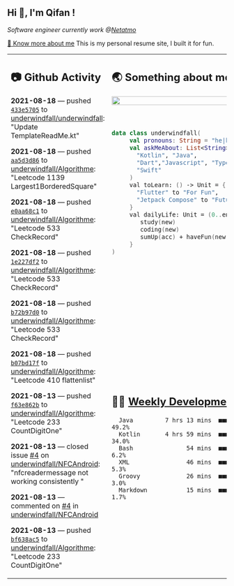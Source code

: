 <h2> Hi 👋, I'm Qifan ! </h2>
<p><em>Software engineer currently work @<a href="https://www.netatmo.com">Netatmo</a>
</em></p><p><a href="https://qifanyang.com/resume" target="_blank"> 🔭 Know more about me</a> This is my personal resume site, I built it for fun.</p>
<table><tr><td valign="top" rowspan="2">

 ## 📷 Github Activity
 <!-- githubActivity starts -->
  **2021-08-18** — pushed [`433e5705`](https://github.com/underwindfall/underwindfall/commit/433e5705476216380fe685822ae9d9293ff64d23) to [underwindfall/underwindfall](https://api.github.com/repos/underwindfall/underwindfall): "Update TemplateReadMe.kt"

  **2021-08-18** — pushed [`aa5d3d86`](https://github.com/underwindfall/Algorithme/commit/aa5d3d866562dc6e1d991524035014fe1cc0810d) to [underwindfall/Algorithme](https://api.github.com/repos/underwindfall/Algorithme): "Leetcode 1139 Largest1BorderedSquare"

  **2021-08-18** — pushed [`e0aa68c1`](https://github.com/underwindfall/Algorithme/commit/e0aa68c1a681a74ed2915ff69b54cf815ea4b6ab) to [underwindfall/Algorithme](https://api.github.com/repos/underwindfall/Algorithme): "Leetcode 533 CheckRecord"

  **2021-08-18** — pushed [`1e227df2`](https://github.com/underwindfall/Algorithme/commit/1e227df2095f455aebfd69d2be5db8b3f91fd8b4) to [underwindfall/Algorithme](https://api.github.com/repos/underwindfall/Algorithme): "Leetcode 533 CheckRecord"

  **2021-08-18** — pushed [`b72b97d0`](https://github.com/underwindfall/Algorithme/commit/b72b97d05e76f17107fbc0751de5197806ee7d05) to [underwindfall/Algorithme](https://api.github.com/repos/underwindfall/Algorithme): "Leetcode 533 CheckRecord"

  **2021-08-18** — pushed [`b07bd17f`](https://github.com/underwindfall/Algorithme/commit/b07bd17fa3727dd5a15e1dcf6648602474cba69b) to [underwindfall/Algorithme](https://api.github.com/repos/underwindfall/Algorithme): "Leetcode 410 flattenlist"

  **2021-08-13** — pushed [`f63e862b`](https://github.com/underwindfall/Algorithme/commit/f63e862b8fd17f0a616027beb178a87fcd14c29c) to [underwindfall/Algorithme](https://api.github.com/repos/underwindfall/Algorithme): "Leetcode 233 CountDigitOne"

  **2021-08-13** — closed issue [#4](https://api.github.com/repos/underwindfall/NFCAndroid/issues/4) on [underwindfall/NFCAndroid](https://api.github.com/repos/underwindfall/NFCAndroid): "nfcreadermessage not working consistently "

  **2021-08-13** — commented on [#4](https://github.com/underwindfall/NFCAndroid/issues/4#issuecomment-898486194) in [underwindfall/NFCAndroid](https://api.github.com/repos/underwindfall/NFCAndroid)

  **2021-08-13** — pushed [`bf638ac5`](https://github.com/underwindfall/Algorithme/commit/bf638ac548637b0f9eb2013376c7c37a80a998a5) to [underwindfall/Algorithme](https://api.github.com/repos/underwindfall/Algorithme): "Leetcode 233 CountDigitOne"
 <!-- githubActivity ends -->
 </td><td valign="top">

 ## 🌏 Something about me
 <!-- profile starts -->
 <a href="https://github.com/underwindfall" width="100%">
   <img src="https://activity-graph.herokuapp.com/graph?username=underwindfall&theme=react-dark&hide_border=true&bg_color=00000000&color=BDDFFF&line=6E93B5&point=BDDFFF" width="100%"/>
 </a>
 <br/>
 <br/>
 <br/>

 ```kotlin
 data class underwindfall(
      val pronouns: String = "he|him",
      val askMeAbout: List<String> = listOf(
        "Kotlin", "Java",
        "Dart","Javascript", "Typescript",
        "Swift"
      )
      val toLearn: () -> Unit = {
        "Flutter" to "For Fun",
        "Jetpack Compose" to "Future"
      }
      val dailyLife: Unit = (0..end).reduce { acc, new ->
         study(new)
         coding(new)
         sumUp(acc) + haveFun(new)
      }
 )
 ```
 <!-- profile ends -->
 </td></tr><tr><td valign="top">

 ## 🏊‍♂️ <a href="https://gist.github.com/underwindfall/377ee88ba1fabd1e93516e48ca9c61eb" target="_blank">Weekly Development Breakdown</a>
  <!-- codeTime starts -->
  ```text
    Java         7 hrs 13 mins  ■■■■■■■■■■■■■■■◱□□□□□□□□  49.2%
    Kotlin       4 hrs 59 mins  ■■■■■■■■■■■▦□□□□□□□□□□□□  34.0%
    Bash               54 mins  ■■■■■□□□□□□□□□□□□□□□□□□□   6.2%
    XML                46 mins  ■■■■▦□□□□□□□□□□□□□□□□□□□   5.3%
    Groovy             26 mins  ■■■■◱□□□□□□□□□□□□□□□□□□□   3.0%
    Markdown           15 mins  ■■■■□□□□□□□□□□□□□□□□□□□□   1.7%
  ```
  <!-- codeTime starts -->
  </td></tr></table>
